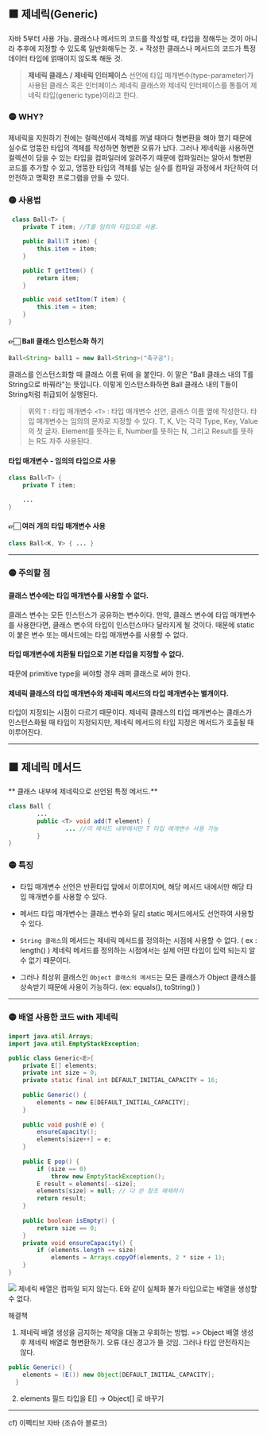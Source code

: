 ## 🟪 제네릭(Generic)
자바 5부터 사용 가능.
클래스나 메서드의 코드를 작성할 때, 타입을 정해두는 것이 아니라 추후에 지정할 수 있도록 일반화해두는 것.
= 작성한 클래스나 메서드의 코드가 특정 데이터 타입에 얽매이지 않도록 해둔 것.


> **제네릭 클래스 / 제네릭 인터페이스**
선언에 타입 매개변수(type-parameter)가 사용된 클래스 혹은 인터페이스
제네릭 클래스와 제네릭 인터페이스를 통틀어 제네릭 타입(generic type)이라고 한다.

### 🟡 WHY?
제네릭을 지원하기 전에는 컬렉션에서 객체를 꺼낼 때마다 형변환을 해야 했기 때문에 실수로 엉뚱한 타입의 객체를 작성하면 형변환 오류가 났다.
그러나 제네릭을 사용하면 컬렉션이 담을 수 있는 타입을 컴파일러에 알려주기 때문에 컴파일러는 알아서 형변환 코드를 추가할 수 있고, 엉뚱한 타입의 객체를 넣는 실수를 컴파일 과정에서 차단하여 더 안전하고 명확한 프로그램을 만들 수 있다.

### 🟡 사용법
```java
 class Ball<T> {
    private T item; //T를 임의의 타입으로 사용.

    public Ball(T item) {
        this.item = item;
    }

    public T getItem() {
        return item;
    }

    public void setItem(T item) {
        this.item = item;
    }
}
```
#### 👉🏻 Ball 클래스 인스턴스화 하기
```java
Ball<String> ball1 = new Ball<String>("축구공");
```
클래스를 인스턴스화할 때 클래스 이름 뒤에 <String>을 붙인다.
이 말은 "Ball 클래스 내의 T를 String으로 바꿔라"는 뜻입니다.
이렇게 인스턴스화하면 Ball 클래스 내의 T들이 String처럼 취급되어 실행된다.

> 위의 ``T`` : 타입 매개변수
  ``<T>`` : 타입 매개변수 선언, 클래스 이름 옆에 작성한다.
 타입 매개변수는 임의의 문자로 지정할 수 있다.
  T, K, V는 각각 Type, Key, Value의 첫 글자. 
  Element를 뜻하는 E, Number를 뜻하는 N, 그리고 Result를 뜻하는 R도 자주 사용된다.
  
  
#### 타입 매개변수 - 임의의 타입으로 사용
```java
class Ball<T> {
    private T item;

    ...
}
```

  
#### 👉🏻 여러 개의 타입 매개변수 사용
  
```java
class Ball<K, V> { ... }
```

  
---
### 🟡 주의할 점
#### 클래스 변수에는 타입 매개변수를 사용할 수 없다.
  클래스 변수는 모든 인스턴스가 공유하는 변수이다. 
  만약, 클래스 변수에 타입 매개변수를 사용한다면, 클래스 변수의 타입이 인스턴스마다 달라지게 될 것이다.
  때문에 static이 붙은 변수 또는 메서드에는 타입 매개변수를 사용할 수 없다.
#### 타입 매개변수에 치환될 타입으로 기본 타입을 지정할 수 없다.
  때문에 primitive type을 써야할 경우 래퍼 클래스로 써야 한다.
#### 제네릭 클래스의 타입 매개변수와 제네릭 메서드의 타입 매개변수는 별개이다.
   타입이 지정되는 시점이 다르기 때문이다.
  제네릭 클래스의 타입 매개변수는 클래스가 인스턴스화될 때 타입이 지정되지만, 제네릭 메서드의 타입 지정은 메서드가 호출될 때 이루어진다. 
  
  
---
## 🟪 제네릭 메서드
**  클래스 내부에 제네릭으로 선언된 특정 메서드.**
```java
class Ball {
		...
		public <T> void add(T element) {
				... //이 메서드 내부에서만 T 타입 매개변수 사용 가능
		}
}
```
  
### 🟡 특징
  
- 타입 매개변수 선언은 반환타입 앞에서 이루어지며, 해당 메서드 내에서만 해당 타입 매개변수를 사용할 수 있다.

- 메서드 타입 매개변수는 클래스 변수와 달리 static 메서드에서도 선언하여 사용할 수 있다.

- ``String 클래스``의 메서드는 제네릭 메서드를 정의하는 시점에 사용할 수 없다. ( ex : length() )
  제네릭 메서드를 정의하는 시점에서는 실제 어떤 타입이 입력 되는지 알 수 없기 때문이다.
- 그러나 최상위 클래스인 ``Object 클래스의 메서드``는 모든 클래스가 Object 클래스를 상속받기 때문에 사용이 가능하다. (ex: equals(), toString() )
  
---
### 🟡 배열 사용한 코드 with 제네릭
```java
import java.util.Arrays;
import java.util.EmptyStackException;

public class Generic<E>{
    private E[] elements;
    private int size = 0;
    private static final int DEFAULT_INITIAL_CAPACITY = 16;
    
    public Generic() {
        elements = new E[DEFAULT_INITIAL_CAPACITY];
    }
    
    public void push(E e) {
        ensureCapacity();
        elements[size++] = e;
    }
    
    public E pop() {
        if (size == 0)
            throw new EmptyStackException();
        E result = elements[--size];
        elements[size] = null; // 다 쓴 참조 해제하기
        return result;
    }
    
    public boolean isEmpty() {
        return size == 0;
    }
    private void ensureCapacity() {
        if (elements.length == size)
            elements = Arrays.copyOf(elements, 2 * size + 1);
    }
}

```
![](https://velog.velcdn.com/images/bokimy/post/6d93a71b-bd52-45cc-abeb-d6f3dbfd9029/image.png)
제네릭 배열은 컴파일 되지 않는다.
E와 같이 실체화 불가 타입으로는 배열을 생성할 수 없다. 

해결책
1) 제네릭 배열 생성을 금지하는 제약을 대놓고 우회하는 방법.
  => Object 배열 생성 후 제네릭 배열로 형변환하기.
  오류 대신 경고가 뜰 것임. 그러나 타입 안전하지는 않다.
```java
public Generic() {
	elements = (E()) new Object[DEFAULT_INITIAL_CAPACITY];
  }
```
2) elements 필드 타입을 E[] -> Object[] 로 바꾸기





---
cf)
이펙티브 자바 (조슈아 블로크)


